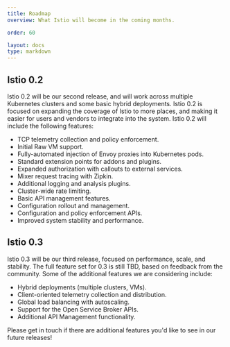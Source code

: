 ```yaml
---
title: Roadmap
overview: What Istio will become in the coming months.

order: 60

layout: docs
type: markdown
---
```


## Istio 0.2

Istio 0.2 will be our second release, and will work across multiple Kubernetes clusters and some basic hybrid deployments. Istio 0.2 is focused on expanding the coverage of Istio to more places, and making it easier for users and vendors to integrate into the system. Istio 0.2 will include the following features:
- TCP telemetry collection and policy enforcement.
- Initial Raw VM support.
- Fully-automated injection of Envoy proxies into Kubernetes pods.
- Standard extension points for addons and plugins.
- Expanded authorization with callouts to external services.
- Mixer request tracing with Zipkin.
- Additional logging and analysis plugins.
- Cluster-wide rate limiting.
- Basic API management features.
- Configuration rollout and management.
- Configuration and policy enforcement APIs.
- Improved system stability and performance.

## Istio 0.3

Istio 0.3 will be our third release, focused on performance, scale, and stability. The full feature set for 0.3 is still TBD, based on feedback from the community. Some of the additional features we are considering include:
- Hybrid deployments (multiple clusters, VMs).
- Client-oriented telemetry collection and distribution.
- Global load balancing with autoscaling.
- Support for the Open Service Broker APIs.
- Additional API Management functionality.

Please get in touch if there are additional features you'd like to see in our future releases!
